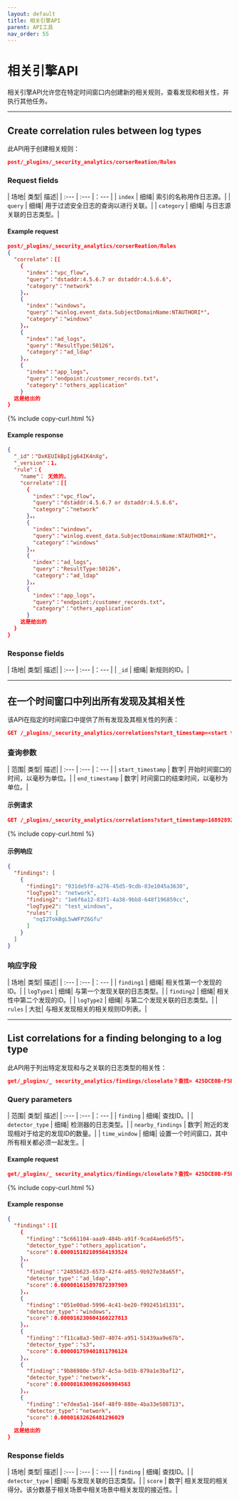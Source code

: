 ```yaml
---
layout: default
title: 相关引擎API
parent: API工具
nav_order: 55
---
```



# 相关引擎API

相关引擎API允许您在特定时间窗口内创建新的相关规则，查看发现和相关性，并执行其他任务。

---
## Create correlation rules between log types

此API用于创建相关规则：

```json
post/_plugins/_security_analytics/corserReation/Rules
```

### Request fields

| 场地| 类型| 描述|
| :--- | :--- |：--- |
| `index` | 细绳| 索引的名称用作日志源。|
| `query` | 细绳| 用于过滤安全日志的查询以进行关联。|
| `category` | 细绳| 与日志源关联的日志类型。|

#### Example request

```json
post/_plugins/_security_analytics/corserReation/Rules
{
  "correlate"：[[
    {
      "index"："vpc_flow"，
      "query"："dstaddr:4.5.6.7 or dstaddr:4.5.6.6"，
      "category"："network"
    }，，
    {
      "index"："windows"，
      "query"："winlog.event_data.SubjectDomainName:NTAUTHORI*"，
      "category"："windows"
    }，，
    {
      "index"："ad_logs"，
      "query"："ResultType:50126"，
      "category"："ad_ldap"
    }，，
    {
      "index"："app_logs"，
      "query"："endpoint:/customer_records.txt"，
      "category"："others_application"
    }
  这是给出的
}
```
{% include copy-curl.html %}

#### Example response

```json
{
  "_id"："DxKEUIkBpIjg64IK4nXg"，
  "_version"：1，
  "rule"：{
    "name"： 无效的，
    "correlate"：[[
      {
        "index"："vpc_flow"，
        "query"："dstaddr:4.5.6.7 or dstaddr:4.5.6.6"，
        "category"："network"
      }，，
      {
        "index"："windows"，
        "query"："winlog.event_data.SubjectDomainName:NTAUTHORI*"，
        "category"："windows"
      }，，
      {
        "index"："ad_logs"，
        "query"："ResultType:50126"，
        "category"："ad_ldap"
      }，，
      {
        "index"："app_logs"，
        "query"："endpoint:/customer_records.txt"，
        "category"："others_application"
      }
    这是给出的
  }
}
```

### Response fields

| 场地| 类型| 描述|
| :--- | :--- |：--- |
| `_id` | 细绳| 新规则的ID。|

---
## 在一个时间窗口中列出所有发现及其相关性

该API在指定的时间窗口中提供了所有发现及其相关性的列表：

```json
GET /_plugins/_security_analytics/correlations?start_timestamp=<start time in milliseconds>&end_timestamp=<end time in milliseconds>
```

### 查询参数

| 范围| 类型| 描述|
| :--- | :--- |：--- |
| `start_timestamp` | 数字| 开始时间窗口的时间，以毫秒为单位。|
| `end_timestamp` | 数字| 时间窗口的结束时间，以毫秒为单位。|

#### 示例请求

```json
GET /_plugins/_security_analytics/correlations?start_timestamp=1689289210000&end_timestamp=1689300010000
```
{% include copy-curl.html %}

#### 示例响应

```json
{
  "findings": [
    {
      "finding1": "931de5f0-a276-45d5-9cdb-83e1045a3630",
      "logType1": "network",
      "finding2": "1e6f6a12-83f1-4a38-9bb8-648f196859cc",
      "logType2": "test_windows",
      "rules": [
        "nqI2TokBgL5wWFPZ6Gfu"
      ]
    }
  ]
}
```

### 响应字段

| 场地| 类型| 描述|
| :--- | :--- |：--- |
| `finding1` | 细绳| 相关性第一个发现的ID。|
| `logType1` | 细绳| 与第一个发现关联的日志类型。|
| `finding2` | 细绳| 相关性中第二个发现的ID。|
| `logType2` | 细绳| 与第二个发现关联的日志类型。|
| `rules` | 大批| 与相关发现相关的相关规则ID列表。|

---
## List correlations for a finding belonging to a log type

此API用于列出特定发现和与之关联的日志类型的相关性：

```json
get/_plugins/_ security_analytics/findings/closelate？查找= 425DCE0B-F5EE-4889-B0C0-7d15669f0871＆detector_type = ad_ldap＆nearby_findings = 20＆time_window = 10m
```

### Query parameters

| 范围| 类型| 描述|
| :--- | :--- |：--- |
| `finding` | 细绳| 查找ID。|
| `detector_type` | 细绳| 检测器的日志类型。|
| `nearby_findings` | 数字| 附近的发现相对于给定的发现ID的数量。|
| `time_window` | 细绳| 设置一个时间窗口，其中所有相关都必须一起发生。|


#### Example request

```json
get/_plugins/_ security_analytics/findings/closelate？查找= 425DCE0B-F5EE-4889-B0C0-7d15669f0871＆detector_type = ad_ldap＆nearby_findings = 20＆time_window = 10m
```
{% include copy-curl.html %}

#### Example response

```json
{
  "findings"：[[
    {
      "finding"："5c661104-aaa9-484b-a91f-9cad4ae6d5f5"，
      "detector_type"："others_application"，
      "score"：0.000015182109564193524
    }，，
    {
      "finding"："2485b623-6573-42f4-a055-9b927e38a65f"，
      "detector_type"："ad_ldap"，
      "score"：0.000001615897872397909
    }，，
    {
      "finding"："051e00ad-5996-4c41-be20-f992451d1331"，
      "detector_type"："windows"，
      "score"：0.000016230604160227813
    }，，
    {
      "finding"："f11ca8a3-50d7-4074-a951-51439aa9e67b"，
      "detector_type"："s3"，
      "score"：0.000001759401811796124
    }，，
    {
      "finding"："9b86980e-5fb7-4c5a-bd1b-879a1e3baf12"，
      "detector_type"："network"，
      "score"：0.0000016306962606904563
    }，，
    {
      "finding"："e7dea5a1-164f-48f9-880e-4ba33e508713"，
      "detector_type"："network"，
      "score"：0.00001632626481296029
    }
  这是给出的
}
```

### Response fields

| 场地| 类型| 描述|
| :--- | :--- |：--- |
| `finding` | 细绳| 查找ID。|
| `detector_type` | 细绳| 与发现关联的日志类型。|
| `score` | 数字| 相关发现的相关得分。该分数基于相关场景中相关场景中相关发现的接近性。|


